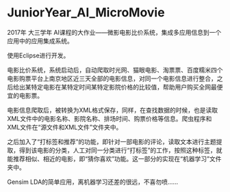 # JuniorYear_AI_MicroMovie
2017年 大三学年 AI课程的大作业——微影电影比价系统，集成多应用信息到一个应用中的应用集成系统。

使用Eclipse进行开发。

电影比价系统，系统启动后，自动爬取时光网、猫眼电影、淘票票、百度糯米四个电影购票平台上南京地区近三天全部的电影信息，对同一个电影信息进行整合，之后给出某特定电影在某特定时间某特定影院价格的比较值，帮助用户购买全网最便宜的电影票。

电影信息爬取后，被转换为XML格式保存，同样，在查找数据的时候，也是读取XML文件中的电影名称、影院名称、排场时间、购票价格等信息。爬虫程序和XML文件在“源文件和XML文件”文件夹中。

之后加入了“打标签和推荐”的功能，即针对一部电影的评论，读取文本进行主题提取，得到该电影的分类，人工对同一分类进行“打标签”的工作，按照这种标签，就能推荐相似、相近的电影，即“猜你喜欢”功能。这一部分的实现在“机器学习”文件夹中。

Gensim LDA的简单应用，离机器学习还差的很远，不喜勿喷……